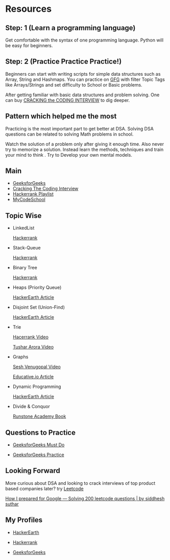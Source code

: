 
# Resources 

## Step: 1 (Learn a programming language)

Get comfortable with the syntax of one programming language. Python will be easy for beginners.

## Step: 2 (Practice Practice Practice!)

Beginners can start with writing scripts for simple data structures such as Array, String and Hashmaps. You can practice on [GFG](https://practice.geeksforgeeks.org/explore/?page=1) with filter Topic Tags like Arrays/Strings and set difficulty to School or Basic problems.

After getting familiar with basic data structures and problem solving. One can buy [CRACKING the CODING INTERVIEW](http://www.crackingthecodinginterview.com/) to dig deeper.

## Pattern which helped me the most

Practicing is the most important part to get better at DSA. Solving DSA questions can be related to solving Math problems in school.

Watch the solution of a problem only after giving it enough time. Also never try to memorize a solution. Instead learn the methods, techniques and train your mind to think . Try to Develop your own mental models.

## Main

- [GeeksforGeeks](https://www.geeksforgeeks.org/)
- [Cracking The Coding Interview](http://www.crackingthecodinginterview.com/)
- [Hackerrank Playlist](https://www.youtube.com/playlist?list=PLI1t_8YX-Apv-UiRlnZwqqrRT8D1RhriX)
- [MyCodeSchool](https://www.youtube.com/playlist?list=PL2_aWCzGMAwI3W_JlcBbtYTwiQSsOTa6P)


## Topic Wise

- LinkedList 

    [Hackerrank](https://www.hackerrank.com/domains/data-structures?filters%5Bsubdomains%5D%5B%5D=linked-lists)

- Stack-Queue 

    [Hackerrank](https://www.hackerrank.com/domains/data-structures?filters%5Bsubdomains%5D%5B%5D=stacks)

- Binary Tree 

    [Hackerrank](https://www.hackerrank.com/domains/data-structures?filters%5Bsubdomains%5D%5B%5D=trees)

- Heaps (Priority Queue)

    [HackerEarth Article](https://www.hackerearth.com/practice/notes/heaps-and-priority-queues/)

- Disjoint Set (Union-Find) 

    [HackerEarth Article](https://www.hackerearth.com/practice/notes/disjoint-set-union-union-find/)

- Trie

    [Hacerrank Video](https://www.youtube.com/watch?v=zIjfhVPRZCg)

    [Tushar Arora Video](https://www.youtube.com/watch?v=AXjmTQ8LEoI)

- Graphs

    [Sesh Venugopal Video](https://www.youtube.com/playlist?list=PLs8TmeZHJEeF2UMA8KCI6g0BMDrVUgB0r)

    [Educative.io Article](https://www.educative.io/edpresso/how-to-implement-depth-first-search-in-python)

- Dynamic Programming 

    [HackerEarth Article](https://www.hackerearth.com/practice/algorithms/dynamic-programming/introduction-to-dynamic-programming-1/tutorial/)

- Divide & Conquor 

    [Runstone Academy Book](https://runestone.academy/runestone/books/published/pythonds/index.html)


## Questions to Practice

- [GeeksforGeeks Must Do](https://www.geeksforgeeks.org/must-do-coding-questions-for-companies-like-amazon-microsoft-adobe/)

- [GeeksforGeeks Practice](https://www.geeksforgeeks.org/practice-for-cracking-any-coding-interview/)

## Looking Forward

More curious about DSA and looking to crack interviews of top product based companies later? try [Leetcode](https://leetcode.com/)

[How I prepared for Google — Solving 200 leetcode questions | by siddhesh suthar](https://medium.com/@siddhism/how-i-prepared-for-google-0-leetcode-questions-to-200-questions-e37690ebce85)

## My Profiles 

- [HackerEarth](https://www.hackerearth.com/@lalit122)

- [Hackerrank](https://www.hackerrank.com/lalit122)

- [GeeksforGeeks](https://auth.geeksforgeeks.org/user/Steve_Rogers/practice/)
